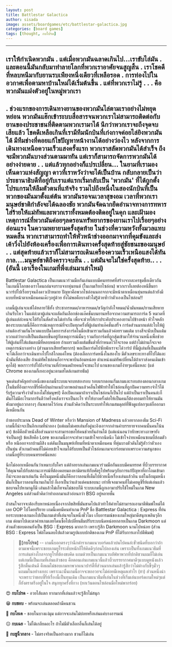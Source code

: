 ```yaml
---
layout: post
title: Battlestar Galactica
author: sisada
image: assets/boardgames/etc/battlestar-galactica.jpg
categories: [board games]
tags: [thought, กบโปรด]
---
```

----------------------------------------------------------
**เราให้กำเนิดพวกมัน**
 **.**
 **แต่เมื่อพวกมันฉลาดเกินไป...เราขับไล่มัน**
 **.**
 **และตอนนี้มันกลับมาทำลายโลกที่พวกเราอาศัยจนสูญสิ้น**
 **.**
 **เราโชคดีที่หลบหนีมากับยานรบเพียงหนึ่งเดียวที่เหลือรอด**
 **.**
 **การท่องไปในอวกาศเพื่อตามหาบ้านใหม่ได้เริ่มต้นขึ้น**
 **.**
 **แต่ที่พวกเราไม่รู้**
 **.**
 **.**
 **.**
 **คือพวกมันแฝงตัวอยู่ในหมู่พวกเรา**
----------------------------------------------------------
.
ช่วงแรกของการเดินทางยานของพวกมันไล่ตามเราอย่างไม่หยุดหย่อน พวกมันแฮ๊กเข้าระบบสื่อสารจนพวกเราไม่สามารถติดต่อกับยานของประชาชนที่ติดตามพวกเรามาได้ นึกว่าพวกเราจะถึงจุดจบเสียแล้ว โชคดีเหลือเกินที่เรามีทีมนักบินที่เก่งกาจค่อยไล่ยิงพวกมันได้ มีทีมช่างที่คอยแก้ไขปัญหาหน้างานได้อย่างว่องไว หลังจากการเดินทางเหนือความเร็วแสงครั้งแรก พวกเราสลัดพวกมันได้สำเร็จ ถึงจะมีพวกมันบางส่วนตามมาทัน แต่เราก็สามารถจัดการพวกมันได้อย่างง่ายดาย
.
.
แต่แล้วทุกอย่างก็แปรเปลี่ยน... ในยามที่เรามองเห็นดาวแห่งสัญญา ดาวที่เราหวังว่าจะได้เป็นบ้าน กลับกลายเป็นว่าประธานาธิบดีที่อยู่กับเราแต่แรกเริ่มกลับเป็น 'พวกมัน' ที่ได้ถูกตั้งโปรแกรมให้ลืมตัวตนที่แท้จริง รวมไปถึงหนึ่งในสองนักบินที่เป็นพวกของมันมาตั้งแต่ต้น พวกมันรอจนเวลาสุขงอม เวลาที่พวกเรามนุษย์ชาติกำลังจะได้ฉลองชัย พวกมันจัดฉากยึดอำนาจทางการทหาร ใส่ร้ายให้แม่ทัพและพวกเราทั้งหมดต้องติดอยู่ในคุก และเฝ้ามองเหตุการณ์ที่พวกมันค่อยๆลดรอนทรัพยากรของยานเราไปเรื่อยๆอย่างอ่อนแรง ในความพยายามครั้งสุดท้าย ในช่วงที่ความหวังทั้งมวลแทบหมดสิ้น พวกเราสามารถทำให้หัวหน้าช่างออกมาจากที่คุมขังและส่งเค้าวิ่งไปยังห้องเครื่องเพื่อการเดินทางครั้งสุดท้ายสู่ชัยชนะของมนุษย์
.
.
แต่สุดท้ายแล้วเราก็ไม่สามารถเดินเครื่องความเร็วเหนือแสงได้ทันกาล....มนุษย์ชาติถึงคราวจบสิ้น
.
.
แต่มันจะไม่ใช่ครั้งสุดท้าย..
.
.
(อันนี้ เอาเรื่องในเกมที่พึ่งเล่นมาเล่าใหม่)
----------------------------------------------------------


Battlestar Galactica เป็นเกมแนวร่วมมือกันเล่นแบบมีคนทรยศที่สร้างจากละครชุดชื่อเดียวกัน ในเกมนี้โลกของเราโดนถล่มจบราบจากหุ่นยนต์ (ในเกมเรียกไซล่อน) พวกเราก็เลยต้องหนีขึ้นยานวาร์ปไปเรื่อยๆจนถึงดาวเป้าหมาย ปัญหาคือพวกไซล่อนนอกจากจะมีหน้าตาเหมือนหุ่นยนต์แล้วยังมีแบบที่หน้าตาเหมือนคนเด๊ะๆอยู่ด้วย ยังไม่พอคือบางตัวไม่รู้ด้วยซ้ำว่าตัวเองเป็นไซล่อน!!

เกมนี้ผู้เล่นจะแพ้ได้หลายวิธีทั้ง ประชากรหมด/อาหารหมด/ขวัญกำลังใจหมด/น้ำมันหมด/ยานเสียหายเกินรับไหว ในแต่ล่ะตาผู้เล่นจะผลัดกันเลือกช่องแอ๊คชั่นบนยานหรือจากความสามารถการ์ด 5 หมวดที่ผู้เล่นแต่ล่ะคนจะได้รับในสัดส่วนไม่เท่ากัน เพื่อจะช่วยให้เราประคับประคองยานไปข้างหน้า หัวใจหลักของระบบเกมนี้ก็คือการณ์เหตุการณ์ที่จะเปิดทุกครั้งที่ผู้เล่นทำแอ๊คชั่นเสร็จ การ์ดส่วนมากแต่ล่ะใบให้ผู้เล่นต้องร่วมกันโหวตแบบปิดโดยการส่งการ์ดในมือเข้ามารวมกันแล้วค่อยรวมแต้ม บางสีจะนับเป็นแต้มบวกแต่ว่าบางสีเป็นแต้มลบขึ้นอยู่กับเหตุการณ์นั้นๆ รวมกับการ์ดที่ถูกสุ่มเข้ามาให้จำนวนหนึ่งเพื่อช่วยให้ผู้เล่นที่ใส่แต้มลบมีที่หลบหน่อย ถ้าผลรวมถึงแต้มขั้นต่ำที่กำหนดไว้ก็จะรอด แต่ถ้าไม่ผ่านก็จะเจอเหตุการณ์บางอย่าง (ส่วนมากเสียทรัพยากร) พอเปิดการ์ดไปซักพักเราจะได้วาร์ป ทีนี้ผู้เล่นที่เป็นแม่ทัพจะได้เลือกว่าจะเดินทางไปใกล้ไกลแค่ไหน (ต้องเลือกการ์ดหนึ่งในสองใบ มีตัวเลขระยะทางที่ไปได้และน้ำมันที่ต้องเสีย ถ้าแม่ทัพไซล่อนก็อาจจะพาบินอ้อมหน่อย ตำแหน่งแม่ทัพเปลี่ยนได้ถ้าเราส่งคนเดิมเข้าคุกได้) พอเราวาร์ปไปถึงจำนวนที่กำหนดฝ่ายคนก็จะชนะไป แกนของเกมก็ง่ายๆแค่นี้แหละ (แต่ Chrome ของเกมก็เยอะอยู่นะตามสไตล์เกมสายธีม)

จุดเด่นสำคัญอย่างหนึ่งของเกมนี้ระบบแจกบทสองรอบ รอบแรกตอนเริ่มเกมและรอบสองตอนกลางเกม (ในธีมที่อิงมาจากซีรี่ย์คือบินผ่านเนบิวลาพอผ่านแล้วคลื่นไฟฟ้าทำให้ไซล่อนที่ถูกปิดความทรงจำไว้ได้รับรู้ความจริงว่าตัวเองไม่ใช่มนุษย์) คือเปิดเกมมาถ้าเราเป็นไซล่อนก็เป็นไป แต่ถ้าเป็นเราเป็นคนล่ะก็ มันก็ไม่มีอะไรมาการันตีว่าครึ่งหลังเราจะเป็นอะไร ทำให้บางครั้งต่อให้เป็นคนก็ต้องยอมทำให้ยานมันพังมาอยู่แถวกลางๆ กันพลาดไว้ก่อน ส่วนตัวคิดว่าเป็นระบบทำให้เกมสมดุลย์ที่ฟังดูแปลกๆแต่ก็ออกมาดีเหมือนกัน

ถ้าชอบประมาณ Dead of Winter หรือว่า Mansion of Madness แล้วอยากลองธีม Sci-Fi เกมนี้ก็น่าจะเป็นอีกเกมที่น่าลอง (แต่ผมไม่เคยเล่นทั้งคู่นะอิงเอาจากอ่านคำบรรยายจากคนนั้นคนโน้นมา) ข้อดีคือตัวหนังสือส่วนมากจะสามารถขอให้คนช่วยกันอ่านได้ (แต่แน่นอนว่าทักษะทางภาษายังจำเป็นอยู่) ข้อเสียคือ Lore ของเกมนี้อาจจะทำความเข้าใจยากนิดนึง ไม่เข้าใจง่ายเหมือนซอมบี้ล้อมตัว หรือ หนีออกจากบ้านผีสิง แต่ดันเป็นมนุษย์เทียมที่หน้าตาเหมือนคน ที่หุ่นบางตัวดันไม่รู้ตัวว่าตัวเองเป็นหุ่น ตัวเกมถ้าคนที่ไม่ค่อยเข้าใจเกมได้รับบทเป็นตัวไซล่อนเกมจะกร่อยมากเพราะความสนุกของเกมนี้อยู่ที่ระบบคนทรยศนี่แหละ

นึกไม่ออกเหมือนกันว่าเหมาะกับใคร แต่ถ้าอยากเล่นเกมแนวร่วมมือกันแบบมีคนทรยศ ที่บิ้วบรรยากาศให้คุณจมไปกับสถานะการณ์ที่ต้องคอยมองหามิตรแท้กับศัตรูไปพร้อมๆกับการแก้ปัญหาที่ถาโถมเข้ามาก็น่าจะลองมาเล่นกัน คือในมุมหนึ่งมันก็คืออวาลอนที่เต็มไปด้วยเนื้อเรื่องเล่นแล้วอิน แต่ในอีกมุมหนึ่งมันก็เป็นอวาลอนที่นานเกินไป ก็เอาเป็นว่าแล้วแต่คนชอบนะ เท่าที่เจอมาคนที่ไม่เคยดูซีรี่ย์แต่เล่นแล้วชอบจนไปหามาดูก็มี เล่นแล้วไม่เก็ทจนไม่ชอบก็มี ระบบเกมนี้ถูกเอามาปรับใช้ใหม่ในเกม New Angeles แต่ส่วนตัวคิดว่าทำออกมาแล้วอ่อนกว่า BSG อยู่หลายชั้น

ถ้าสนใจอาจจะต้องรีบหาหน่อยเนื่องจากลิขสิทธิ์มันขาดไปแล้วทำให้ค่ายไม่สามารถเอามาตีพิมพ์ใหม่ได้เลย OOP ไปโดยปริยาย เกมนี้เคยมีคนทำเกม PnP ชื่อ Battlestar Galactica : Express ที่่ย่นยอระบบของเกมลงไปเป็นเกมเต๋าที่เล่นจบในหนึ่งชั่วโมง เก็บอารมณ์ของเกมใหญ่มาดีสนุกเพลินๆอีกเกม ต่อมาไปเตะตาค่ายเกมเลยโดนซื้อไปเปลี่ยนธีมปรับระบบนิดหน่อยกลายเป็นเกม Darkmoon แต่ส่วนตัวชอบตอนยังเป็น BSG : Express มากกว่า เพราะรู้สึก Darkmoon นานไปหน่อย (ส่วน BSG : Express ไฟล์โดนลบไปแล้วตามรูปแบบปกติของเกม PnP ที่ได้รับการเอาไปตีพิมพ์)

> 🐸**[กบโปรด]** -- เกมนี้บอกตรงๆว่าฉีกตำราเกมแนวบอร์ดแล้วบ่นไปคนล่ะขั่วชนิดที่บอกว่าถ้าตามเพจนี้เพราะชอบเกมยูโรระดับหนักก็ให้คิดดีๆก่อนไปลองเล่น เพราะเป็นทั้งเกมแนวธีมที่การเล่นห่างไกลจากยูโรที่ต้องขบคิด แถมด้วยเป็นเกมแนวบลัฟหาพวกที่ปกติชวนผมก็ไม่เล่น แต่เกมนี้เป็นเกมที่เล่นแล้วชอบ คือตอนเล่นเกมแนวนี้แล้วบิ้วบรรยากาศมาดีๆแบบดูหนังแล้วรู้สึกตื่นเต้นดี คือผมไม่ชอบเกมหาพวกแนวปาร์ตี้ที่ส่วนมากเล่นแล้วรู้สึกว่าไม่ต่างกับชี้ๆมั่วๆแถมมโนอย่างเยอะ เพราะฉะนั้นเกมนี้อาจจะขออวยจะไม่ค่อยมีเหตุผลเท่าไร (ฮา) ส่วนหนึ่งน่าจะเพราะว่าชอบซี่รี่ย์เรื่องนี้เป็นทุนเดิม เป็นเกมแนวธีมที่เล่นในช่วงที่เริ่มเล่นบอร์ดเกมใหม่ๆแต่ก็ยังตราตรึงอยู่ในใจ สนุกทุกครั้งที่กาง (ยกเว้นตอนไซล่อนมือใหม่พากร่อย)


😍 **กบโปรด** - อวยไส้แตก ยากมากที่เล่นแล้วจะรู้สึกไม่สนุก

😁 **กบชอบ** - พร้อมจะเล่นตลอดถ้ามีคนชวน

🙂 **กบโอเค** - ชอบในบางแง่มุม แต่อาจจะเล่นไม่บ่อยหรือเล่นแค่บางอารมณ์

😐 **กบเฉย** - ไม่ได้เกลียดอะไร ถ้าไม่มีตัวเลือกอื่นก็เล่นได้อยู่

🖕 **กบชูนิ้วกลาง** - ไม่ตรงจริตเป็นอย่างมาก ชวนก็ไม่เล่น



---

